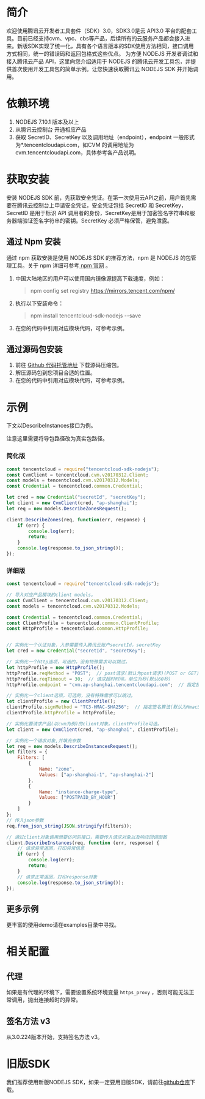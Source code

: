 # 简介
欢迎使用腾讯云开发者工具套件（SDK）3.0，SDK3.0是云 API3.0 平台的配套工具。目前已经支持cvm、vpc、cbs等产品，后续所有的云服务产品都会接入进来。新版SDK实现了统一化，具有各个语言版本的SDK使用方法相同，接口调用方式相同，统一的错误码和返回包格式这些优点。
为方便 NODEJS 开发者调试和接入腾讯云产品 API，这里向您介绍适用于 NODEJS 的腾讯云开发工具包，并提供首次使用开发工具包的简单示例。让您快速获取腾讯云 NODEJS SDK 并开始调用。
# 依赖环境
1. NODEJS 7.10.1 版本及以上
2. 从腾讯云控制台 开通相应产品
3. 获取 SecretID、SecretKey 以及调用地址（endpoint），endpoint 一般形式为\*.tencentcloudapi.com，如CVM 的调用地址为 cvm.tencentcloudapi.com，具体参考各产品说明。

# 获取安装
安装 NODEJS SDK 前，先获取安全凭证。在第一次使用云API之前，用户首先需要在腾讯云控制台上申请安全凭证，安全凭证包括 SecretID 和 SecretKey， SecretID 是用于标识 API 调用者的身份，SecretKey是用于加密签名字符串和服务器端验证签名字符串的密钥。SecretKey 必须严格保管，避免泄露。
## 通过 Npm 安装
通过 npm 获取安装是使用 NODEJS SDK 的推荐方法，npm 是 NODEJS 的包管理工具。关于 npm 详细可参考[ npm 官网](https://www.npmjs.com/) 。
1. 中国大陆地区的用户可以使用国内镜像源提高下载速度，例如：
    
    > npm config set registry https://mirrors.tencent.com/npm/
2. 执行以下安装命令：
    
    > npm install tencentcloud-sdk-nodejs --save
3. 在您的代码中引用对应模块代码，可参考示例。

## 通过源码包安装
1. 前往 [Github 代码托管地址](https://github.com/tencentcloud/tencentcloud-sdk-nodejs) 下载源码压缩包。
2. 解压源码包到您项目合适的位置。
3. 在您的代码中引用对应模块代码，可参考示例。

# 示例

下文以DescribeInstances接口为例。

注意这里需要将导包路径改为真实包路径。

### 简化版

```js
const tencentcloud = require("tencentcloud-sdk-nodejs");
const CvmClient = tencentcloud.cvm.v20170312.Client;
const models = tencentcloud.cvm.v20170312.Models;
const Credential = tencentcloud.common.Credential;

let cred = new Credential("secretId", "secretKey");
let client = new CvmClient(cred, "ap-shanghai");
let req = new models.DescribeZonesRequest();

client.DescribeZones(req, function(err, response) {
    if (err) {
        console.log(err);
        return;
    }
    console.log(response.to_json_string());
});
```

### 详细版

```js
const tencentcloud = require("tencentcloud-sdk-nodejs");

// 导入对应产品模块的client models。
const CvmClient = tencentcloud.cvm.v20170312.Client;
const models = tencentcloud.cvm.v20170312.Models;

const Credential = tencentcloud.common.Credential;
const ClientProfile = tencentcloud.common.ClientProfile;
const HttpProfile = tencentcloud.common.HttpProfile;


// 实例化一个认证对象，入参需要传入腾讯云账户secretId，secretKey
let cred = new Credential("secretId", "secretKey");

// 实例化一个http选项，可选的，没有特殊需求可以跳过。
let httpProfile = new HttpProfile();
httpProfile.reqMethod = "POST";  // post请求(默认为post请求)(POST or GET)
httpProfile.reqTimeout = 30;  // 请求超时时间，单位为秒(默认60秒)
httpProfile.endpoint = "cvm.ap-shanghai.tencentcloudapi.com";  // 指定接入地域域名(默认就近接入)

// 实例化一个client选项，可选的，没有特殊需求可以跳过。
let clientProfile = new ClientProfile();
clientProfile.signMethod = "TC3-HMAC-SHA256";  // 指定签名算法(默认为HmacSHA256)(HmacSHA1, HmacSHA256)
clientProfile.httpProfile = httpProfile;

// 实例化要请求产品(以cvm为例)的client对象。clientProfile可选。
let client = new CvmClient(cred, "ap-shanghai", clientProfile);

// 实例化一个请求对象,并填充参数
let req = new models.DescribeInstancesRequest();
let filters = {
    Filters: [
        {
            Name: "zone",
            Values: ["ap-shanghai-1", "ap-shanghai-2"]
        },
        {
            Name: "instance-charge-type",
            Values: ["POSTPAID_BY_HOUR"]
        }
    ]
};
// 传入json参数
req.from_json_string(JSON.stringify(filters));

// 通过client对象调用想要访问的接口，需要传入请求对象以及响应回调函数
client.DescribeInstances(req, function (err, response) {
    // 请求异常返回，打印异常信息
    if (err) {
        console.log(err);
        return;
    }
    // 请求正常返回，打印response对象
    console.log(response.to_json_string());
});
```

## 更多示例

更丰富的使用demo请在examples目录中寻找。

# 相关配置

## 代理

如果是有代理的环境下，需要设置系统环境变量 `https_proxy` ，否则可能无法正常调用，抛出连接超时的异常。

## 签名方法 v3

从3.0.224版本开始，支持签名方法 v3。

# 旧版SDK
我们推荐使用新版NODEJS SDK，如果一定要用旧版SDK，请前往[github仓库](https://github.com/CFETeam/qcloudapi-sdk)下载。
